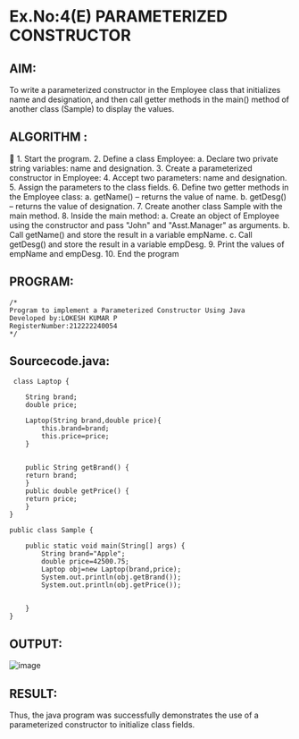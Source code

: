 # Ex.No:4(E)  PARAMETERIZED CONSTRUCTOR
## AIM:
To write a parameterized constructor in the Employee class that initializes name and designation, and then call getter methods in the main() method of another class (Sample) to display the values.

## ALGORITHM :

	1.	Start the program.
2.	Define a class Employee:
    a.	  Declare two private string variables: name and designation.
3.	Create a parameterized constructor in Employee:
4.	Accept two parameters: name and designation.
5.	Assign the parameters to the class fields.
6.	Define two getter methods in the Employee class:
     a.	getName() – returns the value of name.
     b.	getDesg() – returns the value of designation.
7.	Create another class Sample with the main method.
8.	Inside the main method:
     a.	Create an object of Employee using the constructor and pass "John" and "Asst.Manager" as arguments.
     b.	Call getName() and store the result in a variable empName.
     c.	Call getDesg() and store the result in a variable empDesg.
9.	Print the values of empName and empDesg.
10.	End the program


## PROGRAM:
 ```
/*
Program to implement a Parameterized Constructor Using Java
Developed by:LOKESH KUMAR P 
RegisterNumber:212222240054  
*/
```

## Sourcecode.java:
```
 class Laptop {

	String brand;
	double price;
	
	Laptop(String brand,double price){
	    this.brand=brand;
	    this.price=price;
	}
	
	
	public String getBrand() {
	return brand;
	}
	public double getPrice() {
	return price;
	}
}

public class Sample {
	
	public static void main(String[] args) {
	    String brand="Apple";
	    double price=42500.75;
	    Laptop obj=new Laptop(brand,price);
	    System.out.println(obj.getBrand());
	    System.out.println(obj.getPrice());

				
	}
}
```






## OUTPUT:
![image](https://github.com/user-attachments/assets/06a59709-0102-4910-be80-c2f64cc364cf)



## RESULT:
Thus, the  java program was successfully demonstrates the use of a parameterized constructor to initialize class fields.

 


